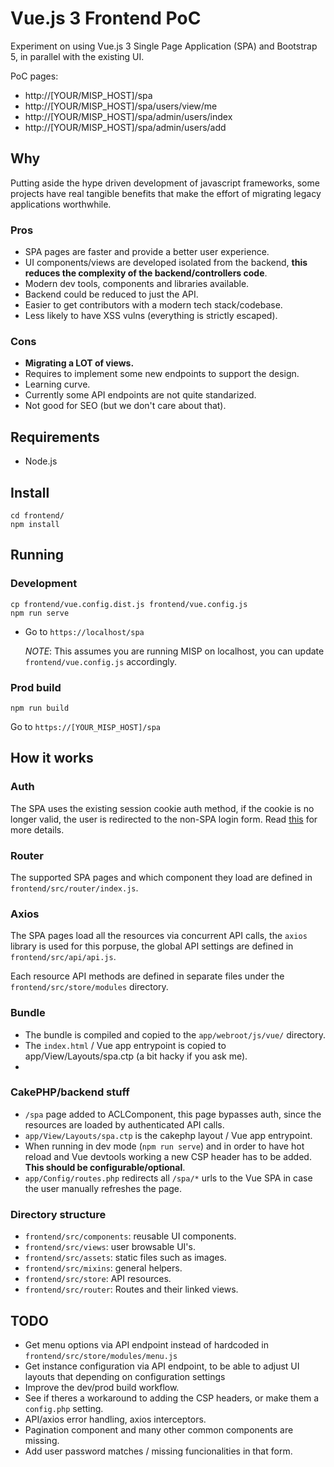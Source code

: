 # Vue.js 3 Frontend PoC
Experiment on using Vue.js 3 Single Page Application (SPA) and Bootstrap 5, in parallel with the existing UI.

PoC pages:
* http://[YOUR/MISP_HOST]/spa
* http://[YOUR/MISP_HOST]/spa/users/view/me
* http://[YOUR/MISP_HOST]/spa/admin/users/index
* http://[YOUR/MISP_HOST]/spa/admin/users/add

## Why
Putting aside the hype driven development of javascript frameworks, some projects have real tangible benefits that make the effort of migrating legacy applications worthwhile.

### Pros
* SPA pages are faster and provide a better user experience.
* UI components/views are developed isolated from the backend, **this reduces the complexity of the backend/controllers code**.
* Modern dev tools, components and libraries available.
* Backend could be reduced to just the API.
* Easier to get contributors with a modern tech stack/codebase.
* Less likely to have XSS vulns (everything is strictly escaped).

### Cons
* **Migrating a LOT of views.**
* Requires to implement some new endpoints to support the design.
* Learning curve.
* Currently some API endpoints are not quite standarized.
* Not good for SEO (but we don't care about that).

## Requirements
* Node.js

## Install
```
cd frontend/
npm install
```

## Running
### Development
```
cp frontend/vue.config.dist.js frontend/vue.config.js 
npm run serve
```
* Go to  `https://localhost/spa`

    *NOTE*: This assumes you are running MISP on localhost, you can update `frontend/vue.config.js` accordingly.

### Prod build
`npm run build`

Go to  `https://[YOUR_MISP_HOST]/spa`

## How it works

### Auth
The SPA uses the existing session cookie auth method, if the cookie is no longer valid, the user is redirected to the non-SPA login form.
Read [this](https://auth0.com/docs/sessions/cookies/spa-authenticate-with-cookies](this)) for more details.

### Router
The supported SPA pages and which component they load are defined in `frontend/src/router/index.js`.

### Axios
The SPA pages load all the resources via concurrent API calls, the `axios` library is used for this porpuse, the global API settings are defined in `frontend/src/api/api.js`.

Each resource API methods are defined in separate files under the `frontend/src/store/modules` directory.

### Bundle
* The bundle is compiled and copied to the `app/webroot/js/vue/` directory.
* The `index.html` / Vue app entrypoint is copied to app/View/Layouts/spa.ctp (a bit hacky if you ask me).
* 
### CakePHP/backend stuff
* `/spa` page added to ACLComponent, this page bypasses auth, since the resources are loaded by authenticated API calls.
* `app/View/Layouts/spa.ctp` is the cakephp layout / Vue app entrypoint.
* When running in dev mode (`npm run serve`) and in order to have hot reload and Vue devtools working a new CSP header has to be added. **This should be configurable/optional**.
* `app/Config/routes.php` redirects all `/spa/*` urls to the Vue SPA in case the user manually refreshes the page.

### Directory structure
* `frontend/src/components`: reusable UI components.
* `frontend/src/views`: user browsable UI's.
* `frontend/src/assets`: static files such as images.
* `frontend/src/mixins`: general helpers.
* `frontend/src/store`: API resources.
* `frontend/src/router`: Routes and their linked views.

## TODO
* Get menu options via API endpoint instead of hardcoded in `frontend/src/store/modules/menu.js`
* Get instance configuration via API endpoint, to be able to adjust UI layouts that depending on configuration settings
* Improve the dev/prod build workflow.
* See if theres a workaround to adding the CSP headers, or make them a `config.php` setting.
* API/axios error handling, axios interceptors.
* Pagination component and many other common components are missing.
* Add user password matches / missing funcionalities in that form.
